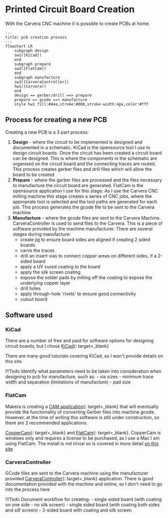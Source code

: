 # Printed Circuit Board Creation

With the Carvera CNC machine it is possible to create PCBs at home.

```mermaid
---
title: pcb creation process
---
flowchart LR
    subgraph design
    sw1([KiCad])
    end
    subgraph prepare
    sw2([FlatCam])
    end
    subgraph manufacture
    sw3([CarveraController])
    hw1((Carvera))
    end
    design == gerber/drill ==> prepare
    prepare == gcode ==> manufacture
    style hw1 fill:#44a,stroke:#008,stroke-width:4px,color:#fff
```

## Process for creating a new PCB

Creating a new PCB is a 3 part process:

1. **Design** - where the circuit to be implemented is designed and documented in a schematic.  KiCad is the opensource tool I use to design circuit boards.  Once the circuit has been created a circuit board can be designed.  This is where the components in the schematic are organised on the circuit board and the connecting traces are routed.  This process creates gerber files and drill files which will allow the board to be created
2. **Prepare** - where the gerber files are processed and the files necessary to manufacture the circuit board are generated.  FlatCam is the opensource application I use for this stage.  As I use the Carvera CNC milling machine this stage creates a series of CNC jobs, where the approprate tool is selected and the tool paths are generated for each job.  This process generates the gcode file to be sent to the Carvera machine
3. **Manufacture** - where the gcode files are sent to the Carvera Machine.  CarveraController is used to send files to the Carvera.  This is a piece of software provided by the machine manufacturer.  There are several stages during manufacture:
    - create jig to ensure board sides are aligned if creating 2 sided boards
    - carve the traces
    - drill an insert vias to connect copper areas on different sides, if a 2-sided board
    - apply a UV cured coating to the board
    - apply the silk screen coating
    - expose the solder pads by milling off the coating to expose the underlying copper layer
    - drill holes
    - apply through-hole 'rivets' to ensure good connectivity
    - cutout board

## Software used

### KiCad

There are a number of free and paid for software options for designing circuit boards, but I chose [KiCad](https://www.kicad.org){: target=_blank}

There are many good tutorials covering KiCad, so I won't provide details on this site.

!!!Todo
    Identify what parameters need to be taken into consideration when designing to pcb for manufacture, such as:
    - via sizes
    - minimum trace width and separation (limitations of manufacture)
    - pad size

### FlatCam

Makera is creating a [CAM application](https://www.makera.com/pages/software#CarveraCAM){: target=_blank} that will eventually provide the functionality of converting Gerber files into machine gcode.  However, at the time of writing this software is still under construction, so there are 2 recommended applications.

[CopperCam](https://www.galaad.net/coppercam-eng.html){: target=_blank} and [FlatCam](http://flatcam.org){: target=_blank}.  CopperCam is windows only and requires a license to be purchased, as I use a Mac I am using FlatCam.  The install is not trivial so is covered in more detail [on this site](flatcam.md)

### CarveraController

GCode files are sent to the Carvera machine using the manufacturer provided [CarveraController](https://www.makera.com/pages/software){: target=_blank} application.  There is good documentation provided with the machine and online, so I don't need to go into the process here

!!!Todo
    Document workflow for creating:
    - single sided board (with coating on one side - no silk screen)
    - single sided board (with coating both sides and silf screen)
    - 2-sided board with coating and silk screen

